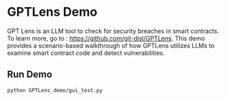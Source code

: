 # GPTLens Demo

GPT Lens is an LLM tool to check for security breaches in smart contracts. To learn more, go to : https://github.com/git-disl/GPTLens. This demo provides a scenario-based walkthrough of how GPTLens utilizes LLMs to examine smart contract code and detect vulnerabilities.

## Run Demo

```
python GPTLens_demo/gui_test.py
```
